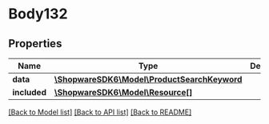# Body132

## Properties
Name | Type | Description | Notes
------------ | ------------- | ------------- | -------------
**data** | [**\ShopwareSDK6\Model\ProductSearchKeyword**](ProductSearchKeyword.md) |  | [optional] 
**included** | [**\ShopwareSDK6\Model\Resource[]**](Resource.md) |  | [optional] 

[[Back to Model list]](../../README.md#documentation-for-models) [[Back to API list]](../../README.md#documentation-for-api-endpoints) [[Back to README]](../../README.md)

